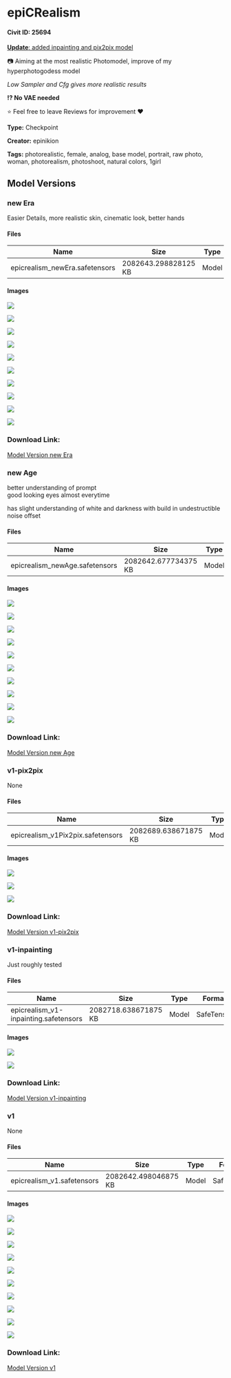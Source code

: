 # epiCRealism

#### Civit ID: 25694

<p><strong><u>Update</u></strong><u>: added inpainting and pix2pix model</u></p><p>📷 Aiming at the most realistic Photomodel, improve of my hyperphotogodess model</p><p><em>Low Sampler and Cfg gives more realistic results</em></p><p><strong>⁉ No VAE needed</strong></p><p>⭐ Feel free to leave Reviews for improvement ❤</p>

**Type:** Checkpoint

**Creator:** epinikion

**Tags:** photorealistic, female, analog, base model, portrait, raw photo, woman, photorealism, photoshoot, natural colors, 1girl

## Model Versions

### new Era

<p>Easier Details, more realistic skin, cinematic look, better hands</p>

#### Files

| Name | Size | Type | Format | Download Url | AutoV1 | AutoV2 | SHA256 | CRC32 | BLAKE3 |
| --- | --- | --- | --- | --- | --- | --- | --- | --- | --- |
| epicrealism_newEra.safetensors | 2082643.298828125 KB | Model | SafeTensor | https://civitai.com/api/download/models/67990 | F5A5FA12 | AA78BFA99C | AA78BFA99C84D7C1275F1AED64B40B943E2CB74088296D54D6C10F55556A941A | 273A1713 | 5B8360A3536DE6EA823C04E77EE02F02829F227445D61E375841D46A769F1CA5 |

#### Images

<p><img src="https://image.civitai.com/xG1nkqKTMzGDvpLrqFT7WA/25eaa0e3-8b95-4cfc-b067-71be02e0229d/width=450/758067.jpeg" /></p>

<p><img src="https://image.civitai.com/xG1nkqKTMzGDvpLrqFT7WA/f071ceb2-5efd-4789-a63b-e30568c03156/width=450/758072.jpeg" /></p>

<p><img src="https://image.civitai.com/xG1nkqKTMzGDvpLrqFT7WA/e607a0db-fb21-4b8d-8c0e-ca1447b4b706/width=450/758082.jpeg" /></p>

<p><img src="https://image.civitai.com/xG1nkqKTMzGDvpLrqFT7WA/23aae517-6636-4420-bd8b-1f441d6b32c0/width=450/758066.jpeg" /></p>

<p><img src="https://image.civitai.com/xG1nkqKTMzGDvpLrqFT7WA/0113f8e4-a7e9-4acd-b452-f4b9c07f7032/width=450/758084.jpeg" /></p>

<p><img src="https://image.civitai.com/xG1nkqKTMzGDvpLrqFT7WA/ddd68a78-4efa-4ca0-81eb-5ec7ca3119b9/width=450/758077.jpeg" /></p>

<p><img src="https://image.civitai.com/xG1nkqKTMzGDvpLrqFT7WA/73f6fe73-30c1-41a0-8cf0-737b66ea1889/width=450/758086.jpeg" /></p>

<p><img src="https://image.civitai.com/xG1nkqKTMzGDvpLrqFT7WA/31316cbd-a726-433e-9e71-de1d5100d837/width=450/758080.jpeg" /></p>

<p><img src="https://image.civitai.com/xG1nkqKTMzGDvpLrqFT7WA/6ffc21db-c352-403d-b9f4-24344f23f274/width=450/758089.jpeg" /></p>

<p><img src="https://image.civitai.com/xG1nkqKTMzGDvpLrqFT7WA/f6a0b979-74e3-460b-8ab7-7e44ed410d6a/width=450/758085.jpeg" /></p>

### Download Link:

[Model Version new Era](https://civitai.com/api/download/models/67990)

### new Age

<p>better understanding of prompt<br />good looking eyes almost everytime</p><p>has slight understanding of white and darkness with build in undestructible noise offset</p>

#### Files

| Name | Size | Type | Format | Download Url | AutoV1 | AutoV2 | SHA256 | CRC32 | BLAKE3 |
| --- | --- | --- | --- | --- | --- | --- | --- | --- | --- |
| epicrealism_newAge.safetensors | 2082642.677734375 KB | Model | SafeTensor | https://civitai.com/api/download/models/48174 | 568069AF | C5B6055A84 | C5B6055A843F079998738C7D115060A4E116F0EEDD1A5CB10B2B52D6F5F0FF68 | CAC7A565 | 88F3F070C0AA11C59E63F3E8EF5B9118F13515929D8AADA26AD291A6C294BA0F |

#### Images

<p><img src="https://image.civitai.com/xG1nkqKTMzGDvpLrqFT7WA/a743eeed-dce6-45d3-b769-3be7406f7500/width=450/518157.jpeg" /></p>

<p><img src="https://image.civitai.com/xG1nkqKTMzGDvpLrqFT7WA/73e07f24-c3e6-454b-db1d-fa06f04d3400/width=450/518171.jpeg" /></p>

<p><img src="https://image.civitai.com/xG1nkqKTMzGDvpLrqFT7WA/68f61cf9-9b7d-4df5-9d63-275ca3202b00/width=450/524089.jpeg" /></p>

<p><img src="https://image.civitai.com/xG1nkqKTMzGDvpLrqFT7WA/17804d4c-aaa0-4b25-9a33-45111e0d6900/width=450/518155.jpeg" /></p>

<p><img src="https://image.civitai.com/xG1nkqKTMzGDvpLrqFT7WA/0ee6193f-c545-49f5-84bf-a0df74208800/width=450/518152.jpeg" /></p>

<p><img src="https://image.civitai.com/xG1nkqKTMzGDvpLrqFT7WA/95f30e65-45db-45d7-4fce-84f55fe9f800/width=450/518156.jpeg" /></p>

<p><img src="https://image.civitai.com/xG1nkqKTMzGDvpLrqFT7WA/f8a16fe3-e272-488f-cb0d-9275c9e32500/width=450/518153.jpeg" /></p>

<p><img src="https://image.civitai.com/xG1nkqKTMzGDvpLrqFT7WA/258450bd-f53e-4814-dbb0-f72a17a35400/width=450/518154.jpeg" /></p>

<p><img src="https://image.civitai.com/xG1nkqKTMzGDvpLrqFT7WA/404cea74-5946-401c-e74a-407cb3ceaf00/width=450/518151.jpeg" /></p>

<p><img src="https://image.civitai.com/xG1nkqKTMzGDvpLrqFT7WA/27c11d46-0416-4482-5894-6c36c25d8c00/width=450/524088.jpeg" /></p>

### Download Link:

[Model Version new Age](https://civitai.com/api/download/models/48174)

### v1-pix2pix

None

#### Files

| Name | Size | Type | Format | Download Url | AutoV1 | AutoV2 | SHA256 | CRC32 | BLAKE3 |
| --- | --- | --- | --- | --- | --- | --- | --- | --- | --- |
| epicrealism_v1Pix2pix.safetensors | 2082689.638671875 KB | Model | SafeTensor | https://civitai.com/api/download/models/31859 | 408CCED1 | B042DE02D6 | B042DE02D61C5DFF5F1966DC6F683C22B23D88D79464EA8825B904885FA0A90F | 358C0409 | C0687DD086A66FC1E4014AA3DEB972CCE8CEFAC512EF2B100223C4EDD3F44318 |

#### Images

<p><img src="https://image.civitai.com/xG1nkqKTMzGDvpLrqFT7WA/61610eaa-0d4a-4159-b2c2-037eedc81a00/width=450/362506.jpeg" /></p>

<p><img src="https://image.civitai.com/xG1nkqKTMzGDvpLrqFT7WA/daabd621-3ac3-4914-4285-e483e94b2400/width=450/362505.jpeg" /></p>

<p><img src="https://image.civitai.com/xG1nkqKTMzGDvpLrqFT7WA/7a134385-6179-4e50-7f78-3e32e57b8900/width=450/362504.jpeg" /></p>

### Download Link:

[Model Version v1-pix2pix](https://civitai.com/api/download/models/31859)

### v1-inpainting

<p>Just roughly tested</p>

#### Files

| Name | Size | Type | Format | Download Url | AutoV1 | AutoV2 | SHA256 | CRC32 | BLAKE3 |
| --- | --- | --- | --- | --- | --- | --- | --- | --- | --- |
| epicrealism_v1-inpainting.safetensors | 2082718.638671875 KB | Model | SafeTensor | https://civitai.com/api/download/models/31799 | A0095C19 | 8782BA500D | 8782BA500DE205E7B3794B319D215C9690A6E797F1C8336090F2257DBD1D4587 | 2C133A96 | F8BDE4B11600C2DA329F432C1D1396483150599AA701C8154ED70CBEB6ACE069 |

#### Images

<p><img src="https://image.civitai.com/xG1nkqKTMzGDvpLrqFT7WA/8ebd59bd-eca0-45dc-cb30-4fd9a930f700/width=450/361876.jpeg" /></p>

<p><img src="https://image.civitai.com/xG1nkqKTMzGDvpLrqFT7WA/d7ac0557-990a-49f0-96b6-bc868a5d0200/width=450/361925.jpeg" /></p>

### Download Link:

[Model Version v1-inpainting](https://civitai.com/api/download/models/31799)

### v1

None

#### Files

| Name | Size | Type | Format | Download Url | AutoV1 | AutoV2 | SHA256 | CRC32 | BLAKE3 |
| --- | --- | --- | --- | --- | --- | --- | --- | --- | --- |
| epicrealism_v1.safetensors | 2082642.498046875 KB | Model | SafeTensor | https://civitai.com/api/download/models/30761 | DB17E13F | E6E37607EC | E6E37607EC1D3214BD7124A6221B9EBCA9F44931810C92D6E1D8FF3A10D3BE69 | D1616962 | 8D8CAA888E4AEBBAA9A7C8E5D49D76F85D1FC69459E72484AE8DCD1D62592A57 |

#### Images

<p><img src="https://image.civitai.com/xG1nkqKTMzGDvpLrqFT7WA/6f83a935-9bc0-4290-9898-bcd6a938dc00/width=450/349795.jpeg" /></p>

<p><img src="https://image.civitai.com/xG1nkqKTMzGDvpLrqFT7WA/514f4b1c-29cf-4dae-e10a-b313f2e95a00/width=450/349642.jpeg" /></p>

<p><img src="https://image.civitai.com/xG1nkqKTMzGDvpLrqFT7WA/2dba28e0-ce9f-42c1-a37d-0d9ae8c74000/width=450/349794.jpeg" /></p>

<p><img src="https://image.civitai.com/xG1nkqKTMzGDvpLrqFT7WA/5d8c29d3-2aa3-4414-f2f5-edc39fbbe400/width=450/349793.jpeg" /></p>

<p><img src="https://image.civitai.com/xG1nkqKTMzGDvpLrqFT7WA/f4c134b6-bf8f-45d9-feda-738efd41e600/width=450/349792.jpeg" /></p>

<p><img src="https://image.civitai.com/xG1nkqKTMzGDvpLrqFT7WA/3f037c14-59c9-4541-5f4a-3896cd416200/width=450/363005.jpeg" /></p>

<p><img src="https://image.civitai.com/xG1nkqKTMzGDvpLrqFT7WA/3e0c4ee4-e0dd-4f78-6edd-9d78d308cc00/width=450/349639.jpeg" /></p>

<p><img src="https://image.civitai.com/xG1nkqKTMzGDvpLrqFT7WA/b92dfe81-eab1-474d-64a2-52aae3390000/width=450/349641.jpeg" /></p>

<p><img src="https://image.civitai.com/xG1nkqKTMzGDvpLrqFT7WA/7de1fc73-3d45-4cd1-a7d7-7718ed34fa00/width=450/352773.jpeg" /></p>

<p><img src="https://image.civitai.com/xG1nkqKTMzGDvpLrqFT7WA/bf83a430-aa5c-47eb-e912-d732b7092600/width=450/352772.jpeg" /></p>

### Download Link:

[Model Version v1](https://civitai.com/api/download/models/30761)

